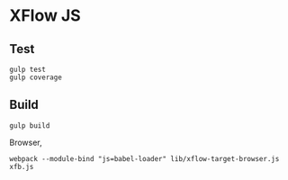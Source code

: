 XFlow JS
========


Test
----

    gulp test
    gulp coverage

Build
----

    gulp build

Browser,

    webpack --module-bind "js=babel-loader" lib/xflow-target-browser.js xfb.js


